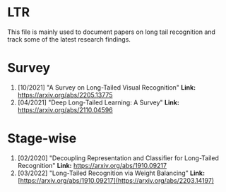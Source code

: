 # LTR
This file is mainly used to document papers on long tail recognition and track some of the latest research findings.

# Survey
1. [10/2021] "A Survey on Long-Tailed Visual Recognition"   **Link:** https://arxiv.org/abs/2205.13775
2. [04/2021] "Deep Long-Tailed Learning: A Survey"  **Link:** https://arxiv.org/abs/2110.04596

# Stage-wise
1. [02/2020] "Decoupling Representation and Classifier for Long-Tailed Recognition" **Link:** https://arxiv.org/abs/1910.09217
2. [03/2022] "Long-Tailed Recognition via Weight Balancing" **Link:** [https://arxiv.org/abs/1910.09217](https://arxiv.org/abs/2203.14197)
